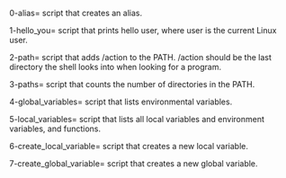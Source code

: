 0-alias= script that creates an alias.

1-hello_you= script that prints hello user, where user is the current Linux user.

2-path= script that adds /action to the PATH. /action should be the last directory the shell looks into when looking for a program.

3-paths= script that counts the number of directories in the PATH.

4-global_variables= script that lists environmental variables.

5-local_variables= script that lists all local variables and environment variables, and functions.

6-create_local_variable= script that creates a new local variable.

7-create_global_variable= script that creates a new global variable.
